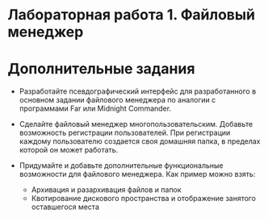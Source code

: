 # Лабораторная работа 1. Файловый менеджер

# Дополнительные задания

+ Разработайте псевдографический интерфейс для разработанного в основном задании файлового менеджера по аналогии с программами Far или Midnight Commander. 

+ Сделайте файловый менеджер многопользовательским. Добавьте возможность регистрации пользователей. При регистрации каждому пользователю создается своя домашняя папка, в пределах которой он может работать.

+ Придумайте и добавьте дополнительные функциональные возможности для файлового менеджера. Как пример можно взять:
  + Архивация и разархивация файлов и папок
  + Квотирование дискового пространства и отображение занятого оставшегося места

